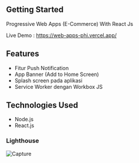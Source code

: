 ## Getting Started

Progressive Web Apps (E-Commerce) With React Js

Live Demo : https://web-apps-phi.vercel.app/

## Features

- Fitur Push Notification
- App Banner (Add to Home Screen)
- Splash screen pada aplikasi
- Service Worker dengan Workbox JS

## Technologies Used

- Node.js
- React.js

### Lighthouse

![Capture](https://github.com/rizkinugrohho/Web_Apps_With_React_Js/assets/36374356/8b66e27d-1c56-4384-9085-d07ecfb3eba4)
